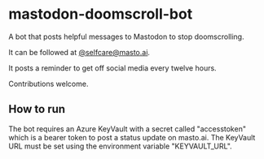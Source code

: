 # mastodon-doomscroll-bot
A bot that posts helpful messages to Mastodon to stop doomscrolling.

It can be followed at [@selfcare@masto.ai](https://masto.ai/@selfcare).

It posts a reminder to get off social media every twelve hours.

Contributions welcome.

## How to run
The bot requires an Azure KeyVault with a secret called "accesstoken" which is a bearer token to post a status update on masto.ai. The KeyVault URL must be set using the environment variable "KEYVAULT_URL".
